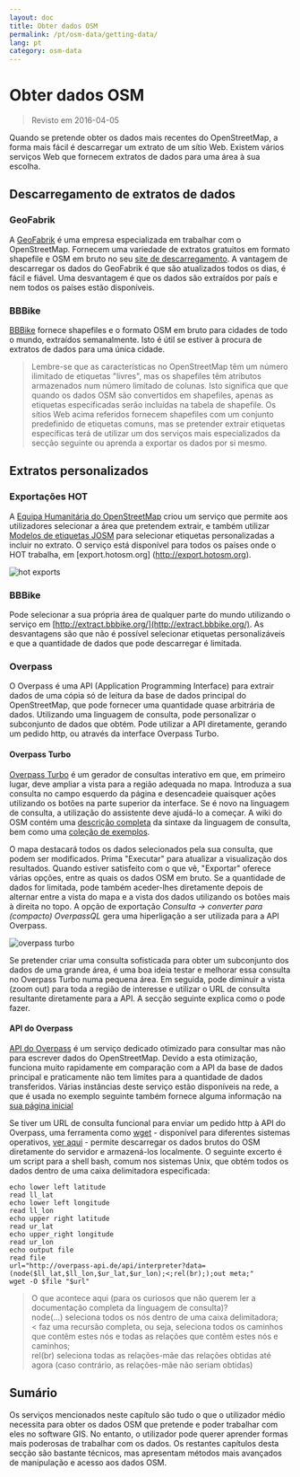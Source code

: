 ```yaml
---
layout: doc
title: Obter dados OSM
permalink: /pt/osm-data/getting-data/
lang: pt
category: osm-data
---
```


Obter dados OSM
=================  

> Revisto em 2016-04-05

Quando se pretende obter os dados mais recentes do OpenStreetMap, a forma mais fácil é descarregar um extrato de um sítio Web. Existem vários serviços Web que fornecem extratos de dados para uma área à sua escolha.  

Descarregamento de extratos de dados
--------------------------

### GeoFabrik

A [GeoFabrik](http://geofabrik.de) é uma empresa especializada em trabalhar com o OpenStreetMap. Fornecem uma variedade de extratos gratuitos em formato shapefile e OSM em bruto no seu [site de descarregamento](http://download.geofabrik.de). A vantagem de descarregar os dados do GeoFabrik é que são atualizados todos os dias, é fácil e fiável. Uma desvantagem é que os dados são extraídos por país e nem todos os países estão disponíveis.  

### BBBike  

[BBBike](http://download.bbbike.org/osm/bbbike/) fornece shapefiles e o formato OSM em bruto para cidades de todo o mundo, extraídos semanalmente. Isto é útil se estiver à procura de extratos de dados para uma única cidade.

>Lembre-se que as características no OpenStreetMap têm um número ilimitado de etiquetas "livres",
>mas os shapefiles têm atributos armazenados num número limitado de colunas. Isto significa que
>que quando os dados OSM são convertidos em shapefiles, apenas as etiquetas especificadas serão
>incluídas na tabela de shapefile. Os sítios Web acima referidos fornecem shapefiles
>com um conjunto predefinido de etiquetas comuns, mas se pretender extrair etiquetas específicas
>terá de utilizar um dos serviços mais especializados da secção seguinte
>ou aprenda a exportar os dados por si mesmo.

Extratos personalizados
-------------------

### Exportações HOT  

A [Equipa Humanitária do OpenStreetMap](http://hotosm.org) criou um serviço que permite aos utilizadores selecionar a área que pretendem extrair, e também utilizar [Modelos de etiquetas JOSM](/pt/josm/josm-presets/)
para selecionar etiquetas personalizadas a incluir no extrato. O serviço está disponível para todos os países onde o HOT trabalha, em [export.hotosm.org] (http://export.hotosm.org).

![hot exports][]

### BBBike  

Pode selecionar a sua própria área de qualquer parte do mundo utilizando o serviço em [http://extract.bbbike.org/](http://extract.bbbike.org/). As desvantagens são que não é possível selecionar etiquetas personalizáveis e que a quantidade de dados que pode descarregar é limitada.  

### Overpass

O Overpass é uma API (Application Programming Interface) para extrair dados de uma cópia só de leitura da base de dados principal do OpenStreetMap, que pode fornecer uma quantidade quase arbitrária de dados. Utilizando uma linguagem de consulta, pode personalizar o subconjunto de dados que obtém. Pode utilizar a API diretamente, gerando um pedido http, ou através da interface Overpass Turbo.

#### Overpass Turbo

[Overpass Turbo](http://overpass-turbo.eu/) é um gerador de consultas interativo em que, em primeiro lugar, deve ampliar a vista para a região adequada no mapa. Introduza a sua consulta no campo esquerdo da página e desencadeie quaisquer ações utilizando os botões na parte superior da interface. Se é novo na linguagem de consulta, a utilização do assistente deve ajudá-lo a começar. A wiki do OSM contém uma [descrição completa](http://wiki.openstreetmap.org/wiki/Overpass_API/Overpass_QL) da sintaxe da linguagem de consulta, bem como uma [coleção de exemplos](http://wiki.openstreetmap.org/wiki/Overpass_API/Overpass_API_by_Example).

O mapa destacará todos os dados selecionados pela sua consulta, que podem ser modificados. Prima "Executar" para atualizar a visualização dos resultados. Quando estiver satisfeito com o que vê, "Exportar" oferece várias opções, entre as quais os dados OSM em bruto. Se a quantidade de dados for limitada, pode também aceder-lhes diretamente depois de alternar entre a vista do mapa e a vista dos dados utilizando os botões mais à direita no topo. A opção de exportação *Consulta -> converter para (compacto) OverpassQL* gera uma hiperligação a ser utilizada para a API Overpass.

![overpass turbo][]

Se pretender criar uma consulta sofisticada para obter um subconjunto dos dados de uma grande área, é uma boa ideia testar e melhorar essa consulta no Overpass Turbo numa pequena área. Em seguida, pode diminuir a vista (zoom out) para toda a região de interesse e utilizar o URL de consulta resultante diretamente para a API. A secção seguinte explica como o pode fazer.

#### API do Overpass

[API do Overpass](http://wiki.openstreetmap.org/wiki/Overpass_API) é um serviço dedicado otimizado para consultar mas não para escrever dados do OpenStreetMap. Devido a esta otimização, funciona muito rapidamente em comparação com a API da base de dados principal e praticamente não tem limites para a quantidade de dados transferidos. Várias instâncias deste serviço estão disponíveis na rede, a que é usada no exemplo seguinte também fornece alguma informação na [sua página inicial](http://overpass-api.de/)

Se tiver um URL de consulta funcional para enviar um pedido http à API do Overpass, uma ferramenta como [wget](https://www.gnu.org/software/wget/) - disponível para diferentes sistemas operativos, [ver aqui](http://wget.addictivecode.org/FrequentlyAskedQuestions?action=show&redirect=Faq#download) - permite descarregar os dados brutos do OSM diretamente do servidor e armazená-los localmente. O seguinte excerto é um script para a shell bash, comum nos sistemas Unix, que obtém todos os dados dentro de uma caixa delimitadora especificada:

```
echo lower left latitude
read ll_lat
echo lower left longitude
read ll_lon
echo upper right latitude
read ur_lat
echo upper_right longitude
read ur_lon
echo output file
read file
url="http://overpass-api.de/api/interpreter?data=(node($ll_lat,$ll_lon,$ur_lat,$ur_lon);<;rel(br););out meta;"
wget -O $file "$url"
```
>O que acontece aqui (para os curiosos que não querem ler a documentação completa da linguagem de consulta)?  
>node(...) seleciona todos os nós dentro de uma caixa delimitadora;  
>< faz uma recursão completa, ou seja, seleciona todos os caminhos que contêm estes nós e todas as relações que contêm estes nós e caminhos;  
>rel(br) seleciona todas as relações-mãe das relações obtidas até agora (caso contrário, as relações-mãe não seriam obtidas)
>



Sumário
-------  

Os serviços mencionados neste capítulo são tudo o que o utilizador médio necessita para obter os dados OSM que pretende e poder trabalhar com eles no software GIS. No entanto, o utilizador pode querer aprender formas mais poderosas de trabalhar com os dados. Os restantes capítulos desta secção são bastante técnicos, mas apresentam métodos mais avançados de manipulação e acesso aos dados OSM.  


[hot exports]: /images/osm-data/hot-exports.png
[overpass turbo]: /images/osm-data/overpass_turbo.png